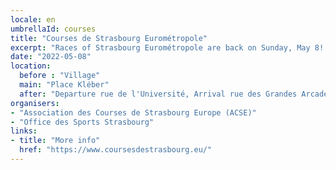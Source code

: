 ```yaml
---
locale: en
umbrellaId: courses
title: "Courses de Strasbourg Eurométropole"
excerpt: "Races of Strasbourg Eurométropole are back on Sunday, May 8! 8 races are organised for everybody to take part in this not-to-be-missed sport day in Strasbourg."
date: "2022-05-08"
location:
  before : "Village"
  main: "Place Kléber"
  after: "Departure rue de l'Université, Arrival rue des Grandes Arcades"
organisers:
- "Association des Courses de Strasbourg Europe (ACSE)"
- "Office des Sports Strasbourg"
links:
- title: "More info"
  href: "https://www.coursesdestrasbourg.eu/"
---
```

